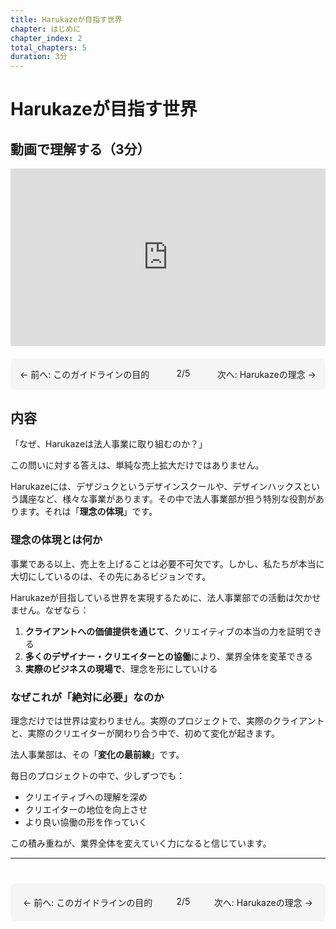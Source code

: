 ```yaml
---
title: Harukazeが目指す世界
chapter: はじめに
chapter_index: 2
total_chapters: 5
duration: 3分
---
```


# Harukazeが目指す世界

## 動画で理解する（3分）

<div style="position: relative; padding-bottom: 56.25%; height: 0;"><iframe src="https://www.loom.com/embed/886750c7f7bd4ed091c282551ade1d0b?sid=a2ab17ae-d1d3-4093-b2df-82039ecb6ce8" frameborder="0" webkitallowfullscreen mozallowfullscreen allowfullscreen style="position: absolute; top: 0; left: 0; width: 100%; height: 100%;"></iframe></div>

<div style="display: flex; justify-content: space-between; margin-top: 20px; margin-bottom: 20px; padding: 15px; background: #f5f5f5; border-radius: 8px;">
  <a href="guideline_why.html" style="text-decoration: none;">← 前へ: このガイドラインの目的</a>
  <span>2/5</span>
  <a href="page_03.html" style="text-decoration: none;">次へ: Harukazeの理念 →</a>
</div>

## 内容

「なぜ、Harukazeは法人事業に取り組むのか？」

この問いに対する答えは、単純な売上拡大だけではありません。

Harukazeには、デザジュクというデザインスクールや、デザインハックスという講座など、様々な事業があります。その中で法人事業部が担う特別な役割があります。それは「**理念の体現**」です。

### 理念の体現とは何か

事業である以上、売上を上げることは必要不可欠です。しかし、私たちが本当に大切にしているのは、その先にあるビジョンです。

Harukazeが目指している世界を実現するために、法人事業部での活動は欠かせません。なぜなら：

1. **クライアントへの価値提供を通じて**、クリエイティブの本当の力を証明できる
2. **多くのデザイナー・クリエイターとの協働**により、業界全体を変革できる
3. **実際のビジネスの現場で**、理念を形にしていける

### なぜこれが「絶対に必要」なのか

理念だけでは世界は変わりません。実際のプロジェクトで、実際のクライアントと、実際のクリエイターが関わり合う中で、初めて変化が起きます。

法人事業部は、その「**変化の最前線**」です。

毎日のプロジェクトの中で、少しずつでも：
- クリエイティブへの理解を深め
- クリエイターの地位を向上させ
- より良い協働の形を作っていく

この積み重ねが、業界全体を変えていく力になると信じています。

---

<div style="display: flex; justify-content: space-between; margin-top: 40px; padding: 20px; background: #f5f5f5; border-radius: 8px;">
  <a href="guideline_why.html" style="text-decoration: none;">← 前へ: このガイドラインの目的</a>
  <span>2/5</span>
  <a href="page_03.html" style="text-decoration: none;">次へ: Harukazeの理念 →</a>
</div>